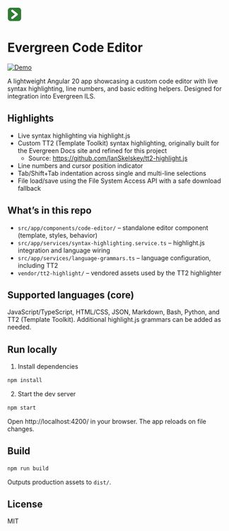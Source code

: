 <img src="public/favicon.svg" alt="Evergreen Code Editor" width="32" height="32">

# Evergreen Code Editor
[![Demo](https://img.shields.io/badge/Demo-View%20Live-2ea44f)](https://ianskelskey.github.io/eg-code-editor/)

A lightweight Angular 20 app showcasing a custom code editor with live syntax highlighting, line numbers, and basic editing helpers. Designed for integration into Evergreen ILS.

## Highlights

- Live syntax highlighting via highlight.js
- Custom TT2 (Template Toolkit) syntax highlighting, originally built for the Evergreen Docs site and refined for this project
   - Source: https://github.com/IanSkelskey/tt2-highlight.js
- Line numbers and cursor position indicator
- Tab/Shift+Tab indentation across single and multi-line selections
- File load/save using the File System Access API with a safe download fallback

## What’s in this repo

- `src/app/components/code-editor/` – standalone editor component (template, styles, behavior)
- `src/app/services/syntax-highlighting.service.ts` – highlight.js integration and language wiring
- `src/app/services/language-grammars.ts` – language configuration, including TT2
- `vendor/tt2-highlight/` – vendored assets used by the TT2 highlighter

## Supported languages (core)

JavaScript/TypeScript, HTML/CSS, JSON, Markdown, Bash, Python, and TT2 (Template Toolkit). Additional highlight.js grammars can be added as needed.

## Run locally

1) Install dependencies

```bash
npm install
```

2) Start the dev server

```bash
npm start
```

Open http://localhost:4200/ in your browser. The app reloads on file changes.

## Build

```bash
npm run build
```

Outputs production assets to `dist/`.

## License

MIT
